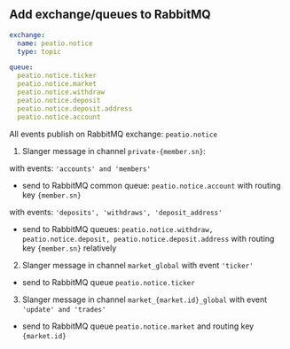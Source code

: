 ## Add exchange/queues to RabbitMQ

```yaml
exchange:
  name: peatio.notice
  type: topic

queue:
  peatio.notice.ticker
  peatio.notice.market
  peatio.notice.withdraw
  peatio.notice.deposit
  peatio.notice.deposit.address
  peatio.notice.account
```

All events publish on RabbitMQ exchange: ```peatio.notice```

1. Slanger message in channel ```private-{member.sn}```:

with events: ```'accounts' and 'members'```

- send to RabbitMQ common queue: ```peatio.notice.account``` with routing key ```{member.sn}```

with events: ```'deposits', 'withdraws', 'deposit_address'```

- send to RabbitMQ queues: ```peatio.notice.withdraw, peatio.notice.deposit, peatio.notice.deposit.address``` with routing key ```{member.sn}``` relatively

2. Slanger message in channel ```market_global``` with event ```'ticker'```

- send to RabbitMQ queue ```peatio.notice.ticker```

3. Slanger message in channel ```market_{market.id}_global``` with event ```'update' and 'trades'```

- send to RabbitMQ queue ```peatio.notice.market``` and routing key ```{market.id}```
